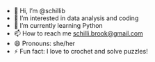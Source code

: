 - 👋 Hi, I’m @schillib
- 👀 I’m interested in data analysis and coding
- 🌱 I’m currently learning Python
- 📫 How to reach me schilli.brook@gmail.com
- 😄 Pronouns: she/her
- ⚡ Fun fact: I love to crochet and solve puzzles!

<!---
schillib/schillib is a ✨ special ✨ repository because its `README.md` (this file) appears on your GitHub profile.
You can click the Preview link to take a look at your changes.
--->
